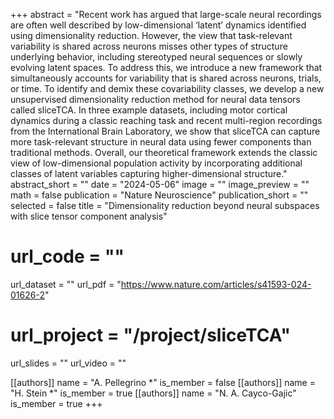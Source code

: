 +++
abstract = "Recent work has argued that large-scale neural recordings are often well described by low-dimensional ‘latent’ dynamics identified using dimensionality reduction. However, the view that task-relevant variability is shared across neurons misses other types of structure underlying behavior, including stereotyped neural sequences or slowly evolving latent spaces. To address this, we introduce a new framework that simultaneously accounts for variability that is shared across neurons, trials, or time. To identify and demix these covariability classes, we develop a new unsupervised dimensionality reduction method for neural data tensors called sliceTCA. In three example datasets, including motor cortical dynamics during a classic reaching task and recent multi-region recordings from the International Brain Laboratory, we show that sliceTCA can capture more task-relevant structure in neural data using fewer components than traditional methods. Overall, our theoretical framework extends the classic view of low-dimensional population activity by incorporating additional classes of latent variables capturing higher-dimensional structure."
abstract_short = ""
date = "2024-05-06"
image = ""
image_preview = ""
math = false
publication = "Nature Neuroscience"
publication_short = ""
selected = false
title = "Dimensionality reduction beyond neural subspaces with slice tensor component analysis"
# url_code = ""
url_dataset = ""
url_pdf = "https://www.nature.com/articles/s41593-024-01626-2"
# url_project = "/project/sliceTCA"
url_slides = ""
url_video = ""

[[authors]]
    name = "A. Pellegrino *"
    is_member = false
[[authors]]
    name = "H. Stein *"
    is_member = true
[[authors]]
    name = "N. A. Cayco-Gajic"
    is_member = true
+++

